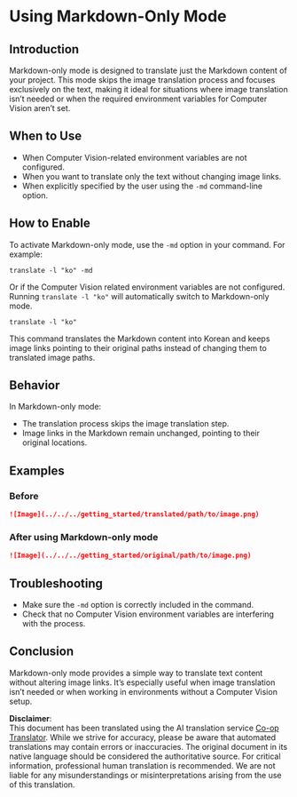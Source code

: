 <!--
CO_OP_TRANSLATOR_METADATA:
{
  "original_hash": "9b1b247a8d0f1736459e0e9ede0d9c92",
  "translation_date": "2025-05-06T17:43:05+00:00",
  "source_file": "getting_started/markdown-only-mode.md",
  "language_code": "en"
}
-->
# Using Markdown-Only Mode

## Introduction
Markdown-only mode is designed to translate just the Markdown content of your project. This mode skips the image translation process and focuses exclusively on the text, making it ideal for situations where image translation isn’t needed or when the required environment variables for Computer Vision aren’t set.

## When to Use
- When Computer Vision-related environment variables are not configured.
- When you want to translate only the text without changing image links.
- When explicitly specified by the user using the `-md` command-line option.

## How to Enable
To activate Markdown-only mode, use the `-md` option in your command. For example:
```
translate -l "ko" -md
```

Or if the Computer Vision related environment variables are not configured. Running `translate -l "ko"` will automatically switch to Markdown-only mode.

```
translate -l "ko"
```

This command translates the Markdown content into Korean and keeps image links pointing to their original paths instead of changing them to translated image paths.

## Behavior
In Markdown-only mode:
- The translation process skips the image translation step.
- Image links in the Markdown remain unchanged, pointing to their original locations.

## Examples
### Before
```markdown
![Image](../../../getting_started/translated/path/to/image.png)
```
### After using Markdown-only mode
```markdown
![Image](../../../getting_started/original/path/to/image.png)
```

## Troubleshooting
- Make sure the `-md` option is correctly included in the command.
- Check that no Computer Vision environment variables are interfering with the process.

## Conclusion
Markdown-only mode provides a simple way to translate text content without altering image links. It’s especially useful when image translation isn’t needed or when working in environments without a Computer Vision setup.

**Disclaimer**:  
This document has been translated using the AI translation service [Co-op Translator](https://github.com/Azure/co-op-translator). While we strive for accuracy, please be aware that automated translations may contain errors or inaccuracies. The original document in its native language should be considered the authoritative source. For critical information, professional human translation is recommended. We are not liable for any misunderstandings or misinterpretations arising from the use of this translation.